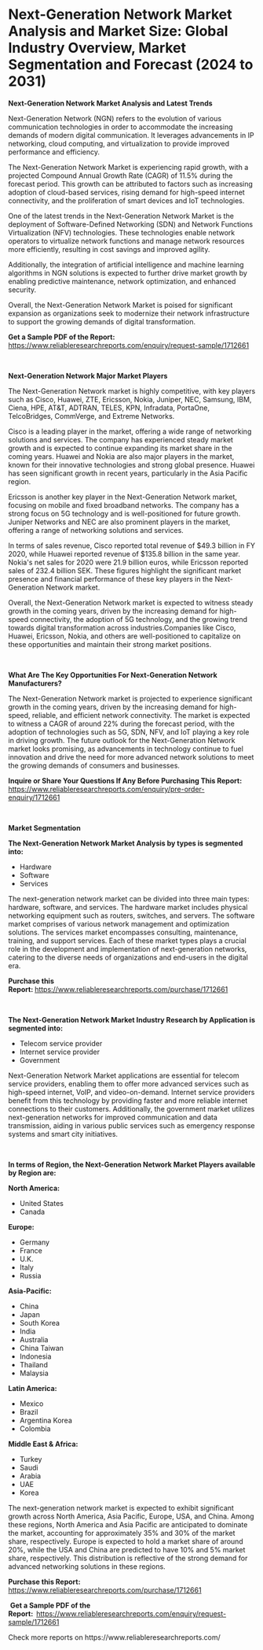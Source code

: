 <p><h1>Next-Generation Network Market Analysis and Market Size: Global Industry Overview, Market Segmentation and Forecast (2024 to 2031)</h1></p><p><strong>Next-Generation Network Market Analysis and Latest Trends</strong></p>
<p><p>Next-Generation Network (NGN) refers to the evolution of various communication technologies in order to accommodate the increasing demands of modern digital communication. It leverages advancements in IP networking, cloud computing, and virtualization to provide improved performance and efficiency.</p><p>The Next-Generation Network Market is experiencing rapid growth, with a projected Compound Annual Growth Rate (CAGR) of 11.5% during the forecast period. This growth can be attributed to factors such as increasing adoption of cloud-based services, rising demand for high-speed internet connectivity, and the proliferation of smart devices and IoT technologies.</p><p>One of the latest trends in the Next-Generation Network Market is the deployment of Software-Defined Networking (SDN) and Network Functions Virtualization (NFV) technologies. These technologies enable network operators to virtualize network functions and manage network resources more efficiently, resulting in cost savings and improved agility.</p><p>Additionally, the integration of artificial intelligence and machine learning algorithms in NGN solutions is expected to further drive market growth by enabling predictive maintenance, network optimization, and enhanced security.</p><p>Overall, the Next-Generation Network Market is poised for significant expansion as organizations seek to modernize their network infrastructure to support the growing demands of digital transformation.</p></p>
<p><strong>Get a Sample PDF of the Report:&nbsp;</strong> <a href="https://www.reliableresearchreports.com/enquiry/request-sample/1712661">https://www.reliableresearchreports.com/enquiry/request-sample/1712661</a></p>
<p>&nbsp;</p>
<p><strong>Next-Generation Network Major Market Players</strong></p>
<p><p>The Next-Generation Network market is highly competitive, with key players such as Cisco, Huawei, ZTE, Ericsson, Nokia, Juniper, NEC, Samsung, IBM, Ciena, HPE, AT&T, ADTRAN, TELES, KPN, Infradata, PortaOne, TelcoBridges, CommVerge, and Extreme Networks. </p><p>Cisco is a leading player in the market, offering a wide range of networking solutions and services. The company has experienced steady market growth and is expected to continue expanding its market share in the coming years. Huawei and Nokia are also major players in the market, known for their innovative technologies and strong global presence. Huawei has seen significant growth in recent years, particularly in the Asia Pacific region. </p><p>Ericsson is another key player in the Next-Generation Network market, focusing on mobile and fixed broadband networks. The company has a strong focus on 5G technology and is well-positioned for future growth. Juniper Networks and NEC are also prominent players in the market, offering a range of networking solutions and services. </p><p>In terms of sales revenue, Cisco reported total revenue of $49.3 billion in FY 2020, while Huawei reported revenue of $135.8 billion in the same year. Nokia's net sales for 2020 were 21.9 billion euros, while Ericsson reported sales of 232.4 billion SEK. These figures highlight the significant market presence and financial performance of these key players in the Next-Generation Network market. </p><p>Overall, the Next-Generation Network market is expected to witness steady growth in the coming years, driven by the increasing demand for high-speed connectivity, the adoption of 5G technology, and the growing trend towards digital transformation across industries.Companies like Cisco, Huawei, Ericsson, Nokia, and others are well-positioned to capitalize on these opportunities and maintain their strong market positions.</p></p>
<p>&nbsp;</p>
<p><strong>What Are The Key Opportunities For Next-Generation Network Manufacturers?</strong></p>
<p><p>The Next-Generation Network market is projected to experience significant growth in the coming years, driven by the increasing demand for high-speed, reliable, and efficient network connectivity. The market is expected to witness a CAGR of around 22% during the forecast period, with the adoption of technologies such as 5G, SDN, NFV, and IoT playing a key role in driving growth. The future outlook for the Next-Generation Network market looks promising, as advancements in technology continue to fuel innovation and drive the need for more advanced network solutions to meet the growing demands of consumers and businesses.</p></p>
<p><strong>Inquire or Share Your Questions If Any Before Purchasing This Report:</strong> <a href="https://www.reliableresearchreports.com/enquiry/pre-order-enquiry/1712661">https://www.reliableresearchreports.com/enquiry/pre-order-enquiry/1712661</a></p>
<p>&nbsp;</p>
<p><strong>Market Segmentation</strong></p>
<p><strong>The Next-Generation Network Market Analysis by types is segmented into:</strong></p>
<p><ul><li>Hardware</li><li>Software</li><li>Services</li></ul></p>
<p><p>The next-generation network market can be divided into three main types: hardware, software, and services. The hardware market includes physical networking equipment such as routers, switches, and servers. The software market comprises of various network management and optimization solutions. The services market encompasses consulting, maintenance, training, and support services. Each of these market types plays a crucial role in the development and implementation of next-generation networks, catering to the diverse needs of organizations and end-users in the digital era.</p></p>
<p><strong>Purchase this Report:&nbsp;</strong><a href="https://www.reliableresearchreports.com/purchase/1712661">https://www.reliableresearchreports.com/purchase/1712661</a></p>
<p>&nbsp;</p>
<p><strong>The Next-Generation Network Market Industry Research by Application is segmented into:</strong></p>
<p><ul><li>Telecom service provider</li><li>Internet service provider</li><li>Government</li></ul></p>
<p><p>Next-Generation Network Market applications are essential for telecom service providers, enabling them to offer more advanced services such as high-speed internet, VoIP, and video-on-demand. Internet service providers benefit from this technology by providing faster and more reliable internet connections to their customers. Additionally, the government market utilizes next-generation networks for improved communication and data transmission, aiding in various public services such as emergency response systems and smart city initiatives.</p></p>
<p>&nbsp;</p>
<p><strong>In terms of Region, the Next-Generation Network Market Players available by Region are:</strong></p>
<p>
    <p> <strong> North America: </strong>
        <ul>
            <li>United States</li>
            <li>Canada</li>
        </ul>
        </p> 
    <p> <strong> Europe: </strong>
        <ul>
            <li>Germany</li>
            <li>France</li>
            <li>U.K.</li>
            <li>Italy</li>
            <li>Russia</li>
        </ul>
        </p> 
    <p> <strong> Asia-Pacific: </strong>
        <ul>
            <li>China</li>
            <li>Japan</li>
            <li>South Korea</li>
            <li>India</li>
            <li>Australia</li>
            <li>China Taiwan</li>
            <li>Indonesia</li>
            <li>Thailand</li>
            <li>Malaysia</li>
        </ul>
        </p> 
    <p> <strong> Latin America: </strong>
        <ul>
            <li>Mexico</li>
            <li>Brazil</li>
            <li>Argentina Korea</li>
            <li>Colombia</li>
        </ul>
        </p> 
    <p> <strong> Middle East & Africa: </strong>
        <ul>
            <li>Turkey</li>
            <li>Saudi</li>
            <li>Arabia</li>
            <li>UAE</li>
            <li>Korea</li>
        </ul>
    </p>
    </p>
<p><p>The next-generation network market is expected to exhibit significant growth across North America, Asia Pacific, Europe, USA, and China. Among these regions, North America and Asia Pacific are anticipated to dominate the market, accounting for approximately 35% and 30% of the market share, respectively. Europe is expected to hold a market share of around 20%, while the USA and China are predicted to have 10% and 5% market share, respectively. This distribution is reflective of the strong demand for advanced networking solutions in these regions.</p></p>
<p><strong>Purchase this Report: </strong><a href="https://www.reliableresearchreports.com/purchase/1712661">https://www.reliableresearchreports.com/purchase/1712661</a></p>
<p>&nbsp;<strong>Get a Sample PDF of the Report:&nbsp;&nbsp;</strong><a href="https://www.reliableresearchreports.com/enquiry/request-sample/1712661">https://www.reliableresearchreports.com/enquiry/request-sample/1712661</a></p>
<p><strong></strong></p>
<p>Check more reports on https://www.reliableresearchreports.com/</p>